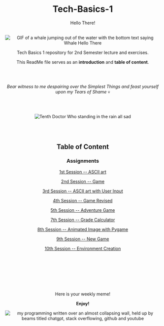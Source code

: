 <div align="center">

# Tech-Basics-1

Hello There!
<br/><br/>

![GIF of a whale jumping out of the water with the bottom text saying Whale Hello There](https://images.squarespace-cdn.com/content/v1/5ab33976f93fd4919af14208/1585256017194-GTNFAX7JLE3S8YSEHHMQ/giphy.gif)

Tech Basics 1 repository for 2nd Semester lecture and exercises.

This ReadMe file serves as an **introduction** and **table of content**.


<br/><br/>

_Bear witness to me despairing over the Simplest Things and feast yourself upon my Tears of Shame_ :skull:

<br/><br/>

![Tenth Doctor Who standing in the rain all sad](https://media0.giphy.com/media/v1.Y2lkPTc5MGI3NjExZ3BkbndpaTZtbnR1Z3Y0a3UxNG0yOGwxcTMxeDF2djFjbGFmYjNnNSZlcD12MV9pbnRlcm5hbF9naWZfYnlfaWQmY3Q9Zw/Jq7y34Hgfy01y/giphy.gif)

<br/><br/>

## Table of Content

### Assignments

[1st Session -- ASCII art](https://github.com/CrvptiK/Tech-Basics-1/blob/main/assignments/week1/ascii.py)

[2nd Session -- Game](https://github.com/CrvptiK/Tech-Basics-1/blob/main/assignments/week2/game.py)

[3rd Session -- ASCII art with User Input](https://github.com/CrvptiK/Tech-Basics-1/blob/main/assignments/week3/ascii_art2.py)

[4th Session -- Game Revised](https://github.com/CrvptiK/Tech-Basics-1/blob/main/assignments/week4/game_revised.py)

[5th Session -- Adventure Game](https://github.com/CrvptiK/Tech-Basics-1/blob/main/assignments/week5/adventure_game.py)

[7th Session -- Grade Calculator](https://github.com/CrvptiK/Tech-Basics-1/blob/main/assignments/week7/points.py)

[8th Session -- Animated Image with Pygame](https://github.com/CrvptiK/Tech-Basics-1/blob/main/assignments/week8/image_animated.py)

[9th Session -- New Game](https://github.com/CrvptiK/Tech-Basics-1/blob/main/assignments/week9/ZombieSurvivor.py)

[10th Session -- Environment Creation](https://github.com/CrvptiK/Tech-Basics-1/tree/main/assignments/week10)

<br/><br/>
<br/><br/>
<br/><br/>

Here is your weekly meme!

**Enjoy!** 

![my programming written over an almost collapsing wall, held up by beams titled chatgpt, stack overflowing, github and youtube](https://i.pinimg.com/736x/71/17/49/71174955d3dee4060d32d72ff8d78816.jpg)
